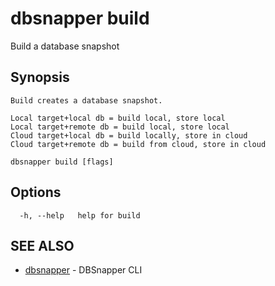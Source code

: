 # dbsnapper build

Build a database snapshot

## Synopsis


	Build creates a database snapshot.
	
	Local target+local db = build local, store local
	Local target+remote db = build local, store local
	Cloud target+local db = build locally, store in cloud
	Cloud target+remote db = build from cloud, store in cloud

	

```
dbsnapper build [flags]
```

## Options

```
  -h, --help   help for build
```

## SEE ALSO

* [dbsnapper](/cmd/dbsnapper/)	 - DBSnapper CLI


